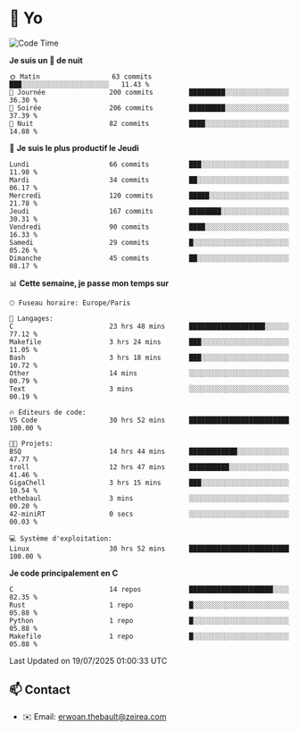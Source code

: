 # 👋 Yo

<!--START_SECTION:waka-->
![Code Time](http://img.shields.io/badge/Code%20Time-172%20hrs%2011%20mins-blue)

**Je suis un 🦉 de nuit** 

```text
🌞 Matin                  63 commits          ███░░░░░░░░░░░░░░░░░░░░░░   11.43 % 
🌆 Journée                200 commits         █████████░░░░░░░░░░░░░░░░   36.30 % 
🌃 Soirée                 206 commits         █████████░░░░░░░░░░░░░░░░   37.39 % 
🌙 Nuit                   82 commits          ████░░░░░░░░░░░░░░░░░░░░░   14.88 % 
```
📅 **Je suis le plus productif le Jeudi** 

```text
Lundi                    66 commits          ███░░░░░░░░░░░░░░░░░░░░░░   11.98 % 
Mardi                    34 commits          ██░░░░░░░░░░░░░░░░░░░░░░░   06.17 % 
Mercredi                 120 commits         █████░░░░░░░░░░░░░░░░░░░░   21.78 % 
Jeudi                    167 commits         ████████░░░░░░░░░░░░░░░░░   30.31 % 
Vendredi                 90 commits          ████░░░░░░░░░░░░░░░░░░░░░   16.33 % 
Samedi                   29 commits          █░░░░░░░░░░░░░░░░░░░░░░░░   05.26 % 
Dimanche                 45 commits          ██░░░░░░░░░░░░░░░░░░░░░░░   08.17 % 
```


📊 **Cette semaine, je passe mon temps sur** 

```text
🕑︎ Fuseau horaire: Europe/Paris

💬 Langages: 
C                        23 hrs 48 mins      ███████████████████░░░░░░   77.12 % 
Makefile                 3 hrs 24 mins       ███░░░░░░░░░░░░░░░░░░░░░░   11.05 % 
Bash                     3 hrs 18 mins       ███░░░░░░░░░░░░░░░░░░░░░░   10.72 % 
Other                    14 mins             ░░░░░░░░░░░░░░░░░░░░░░░░░   00.79 % 
Text                     3 mins              ░░░░░░░░░░░░░░░░░░░░░░░░░   00.19 % 

🔥 Éditeurs de code: 
VS Code                  30 hrs 52 mins      █████████████████████████   100.00 % 

🐱‍💻 Projets: 
BSQ                      14 hrs 44 mins      ████████████░░░░░░░░░░░░░   47.77 % 
troll                    12 hrs 47 mins      ██████████░░░░░░░░░░░░░░░   41.46 % 
GigaChell                3 hrs 15 mins       ███░░░░░░░░░░░░░░░░░░░░░░   10.54 % 
ethebaul                 3 mins              ░░░░░░░░░░░░░░░░░░░░░░░░░   00.20 % 
42-miniRT                0 secs              ░░░░░░░░░░░░░░░░░░░░░░░░░   00.03 % 

💻 Système d'exploitation: 
Linux                    30 hrs 52 mins      █████████████████████████   100.00 % 
```

**Je code principalement en C** 

```text
C                        14 repos            █████████████████████░░░░   82.35 % 
Rust                     1 repo              █░░░░░░░░░░░░░░░░░░░░░░░░   05.88 % 
Python                   1 repo              █░░░░░░░░░░░░░░░░░░░░░░░░   05.88 % 
Makefile                 1 repo              █░░░░░░░░░░░░░░░░░░░░░░░░   05.88 % 
```




 Last Updated on 19/07/2025 01:00:33 UTC
<!--END_SECTION:waka-->

## 📫 Contact

- ✉️ Email: erwoan.thebault@zeirea.com
